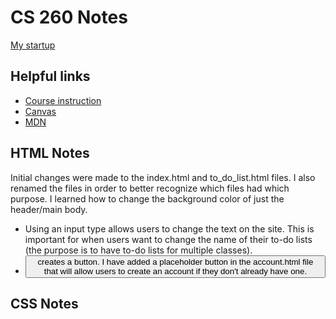 # CS 260 Notes

[My startup](https://simon.cs260.click)

## Helpful links

- [Course instruction](https://github.com/webprogramming260)
- [Canvas](https://byu.instructure.com)
- [MDN](https://developer.mozilla.org)


## HTML Notes

Initial changes were made to the index.html and to_do_list.html files. I also renamed the files in order to better recognize which files had which purpose. I learned how to change the background color of just the header/main body. 
- Using an input type allows users to change the text on the site. This is important for when users want to change the name of their to-do lists (the purpose is to have to-do lists for multiple classes). 
- <button> creates a button. I have added a placeholder button in the account.html file that will allow users to create an account if they don't already have one.

## CSS Notes

